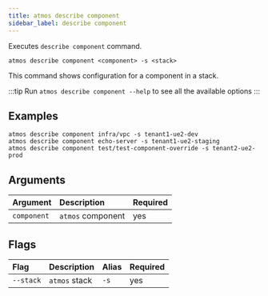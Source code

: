 ```yaml
---
title: atmos describe component
sidebar_label: describe component
---
```


Executes `describe component` command.

```shell
atmos describe component <component> -s <stack>
```

This command shows configuration for a component in a stack.

:::tip
Run `atmos describe component --help` to see all the available options
:::

## Examples

```shell
atmos describe component infra/vpc -s tenant1-ue2-dev
atmos describe component echo-server -s tenant1-ue2-staging
atmos describe component test/test-component-override -s tenant2-ue2-prod
```

## Arguments

| Argument     | Description        | Required |
|:-------------|:-------------------|:---------|
| `component`  | `atmos` component  | yes      |

## Flags

| Flag        | Description   | Alias | Required |
|:------------|:--------------|:------|:---------|
| `--stack`   | `atmos` stack | `-s`  | yes      |
